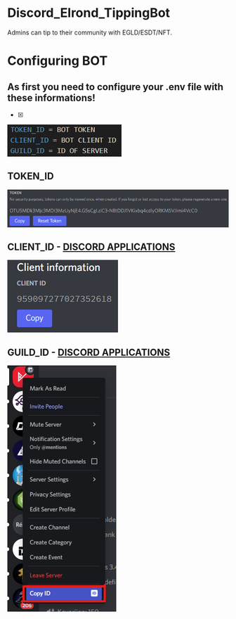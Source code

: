 # Discord_Elrond_TippingBot
Admins can tip to their community with EGLD/ESDT/NFT.


# Configuring BOT
## As first you need to configure your .env file with these informations!
- [x] 

![env](https://github.com/ReneDuris/Discord_Elrond_TippingBot/blob/main/png/.env.png?raw=true ".env FILE")
## TOKEN_ID
<img src="https://github.com/ReneDuris/Discord_Elrond_TippingBot/blob/main/png/token_ID.png?raw=true">

## CLIENT_ID - [DISCORD APPLICATIONS](https://discord.com/developers/applications)
<img src="https://github.com/ReneDuris/Discord_Elrond_TippingBot/blob/main/png/client_ID.png?raw=true">

## GUILD_ID - [DISCORD APPLICATIONS](https://discord.com/developers/applications)
<img src="https://github.com/ReneDuris/Discord_Elrond_TippingBot/blob/main/png/guild_ID.png?raw=true">
